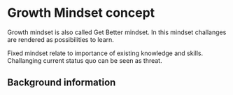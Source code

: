 # Growth Mindset concept

Growth mindset is also called Get Better mindset. In this mindset challanges are rendered as possibilities to learn.

Fixed mindset relate to importance of existing knowledge and skills. Challanging current status quo can be seen as threat.

## Background information
